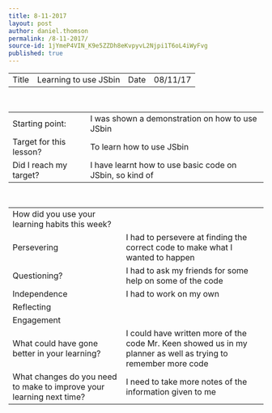 ```yaml
---
title: 8-11-2017
layout: post
author: daniel.thomson
permalink: /8-11-2017/
source-id: 1jYmeP4VIN_K9e5ZZDh8eKvpyvL2Njpi1T6oL4iWyFvg
published: true
---
```

<table>
  <tr>
    <td>Title</td>
    <td>Learning to use JSbin</td>
    <td>Date</td>
    <td>08/11/17</td>
  </tr>
</table>
<br>

<table>
  <tr>
    <td>Starting point:</td>
    <td>I was shown a demonstration on how to use JSbin</td>
  </tr>
  <tr>
    <td>Target for this lesson?</td>
    <td>To learn how to use JSbin</td>
  </tr>
  <tr>
    <td>Did I reach my target? </td>
    <td>I have learnt how to use basic code on JSbin, so kind of</td>
  </tr>
</table>
<br>

<table>
  <tr>
    <td>How did you use your learning habits this week?</td>
    <td></td>
  </tr>
  <tr>
    <td>Persevering</td>
    <td>I had to persevere at finding the correct code to make what I wanted to happen</td>
  </tr>
  <tr>
    <td>Questioning?</td>
    <td>I had to ask my friends for some help on some of the code</td>
  </tr>
  <tr>
    <td>Independence</td>
    <td>I had to work on my own</td>
  </tr>
  <tr>
    <td>Reflecting</td>
    <td></td>
  </tr>
  <tr>
    <td>Engagement</td>
    <td></td>
  </tr>
  <tr>
    <td>What could have gone better in your learning?</td>
    <td>I could have written more of the code Mr. Keen showed us in my planner as well as trying to remember more code</td>
  </tr>
  <tr>
    <td>What changes do you need to make to improve your learning next time?</td>
    <td>I need to take more notes of the information given to me</td>
  
  </table>

